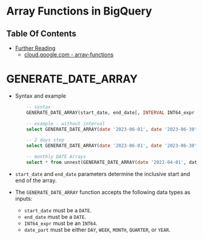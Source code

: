 # Array Functions in BigQuery

## Table Of Contents
- [Further Reading]()
  - [cloud.google.com - array-functions](https://cloud.google.com/bigquery/docs/reference/standard-sql/array_functions)

# GENERATE_DATE_ARRAY
* Syntax and example
    ```sql
        -- syntax
        GENERATE_DATE_ARRAY(start_date, end_date[, INTERVAL INT64_expr date_part])

        -- example - without interval
        select GENERATE_DATE_ARRAY(date '2023-06-01', date '2023-06-30') as the_date

        -- 2 days step
        select GENERATE_DATE_ARRAY(date '2023-06-01', date '2023-06-30', interval 2 day) as the_date

        -- monthly DATE Arrays
        select * from unnest(GENERATE_DATE_ARRAY(date '2022-04-01', date_trunc(current_date,month), interval 1 MONTH)) as the_month
    ```

* `start_date` and `end_date` parameters determine the inclusive start and end of the array.
* The `GENERATE_DATE_ARRAY` function accepts the following data types as inputs: 
  * `start_date` must be a `DATE`.
  * `end_date` must be a `DATE`.
  * `INT64_expr` must be an `INT64`.
  * `date_part` must be either `DAY`, `WEEK`, `MONTH`, `QUARTER`, or `YEAR`.
